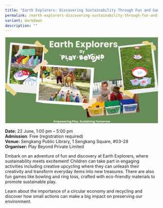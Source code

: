 ```yaml
---
title: "Earth Explorers: Discovering Sustainability Through Fun and Games!"
permalink: /earth-explorers-discovering-sustainability-through-fun-and-games/
variant: markdown
description: ""
---
```

![Earth Explorers - Play Beyond](/images/Events/Earth_Explorers_Discovering_Sustainability_Through_Fun_and_Games_.png)

**Date:** 22 June, 1:00 pm – 5:00 pm<br>
**Admission**: Free (registration required)<br>
**Venue:** Sengkang Public Library, 1 Sengkang Square, #03–28 <br>
**Organiser:** Play Beyond Private Limited

Embark on an adventure of fun and discovery at Earth Explorers, where sustainability meets excitement! Children can take part in engaging activities including creative upcycling where they can unleash their creativity and transform everyday items into new treasures. There are also fun games like bowling and ring toss, crafted with eco-friendly materials to promote sustainable play.&nbsp;

Learn about the importance of a circular economy and recycling and discover how small actions can make a big impact on preserving our environment.


